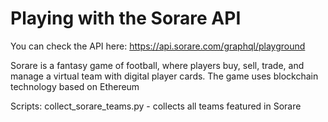 # Playing with the Sorare API
You can check the API here: https://api.sorare.com/graphql/playground

Sorare is a fantasy game of football, where players buy, sell, trade, and manage a virtual team with digital player cards.
The game uses blockchain technology based on Ethereum

Scripts:
collect_sorare_teams.py - collects all teams featured in Sorare
